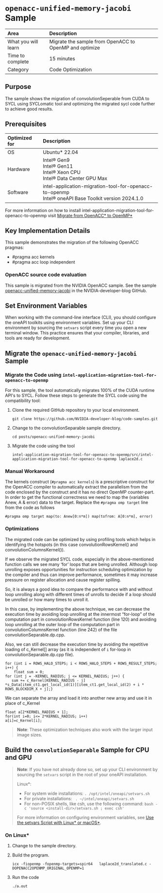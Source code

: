 ﻿# `openacc-unified-memory-jacobi` Sample

| Area              | Description
|:---                   |:---
| What you will learn              | Migrate the sample from OpenACC to OpenMP and optimize
| Time to complete              | 15 minutes
| Category                      | Code Optimization

## Purpose

The sample shows the migration of convolutionSeperable from CUDA to SYCL using SYCLomatic tool and optimizing the migrated sycl code further to achieve good results.


## Prerequisites

| Optimized for              | Description
|:---                   |:---
| OS                    | Ubuntu* 22.04
| Hardware              | Intel® Gen9 <br> Intel® Gen11 <br> Intel® Xeon CPU <br> Intel® Data Center GPU Max
| Software                | intel-application-migration-tool-for-openacc-to-openmp <br> Intel® oneAPI Base Toolkit version 2024.1.0

For more information on how to install intel-application-migration-tool-for-openacc-to-openmp visit [Migrate from OpenACC* to OpenMP*](https://github.com/intel/intel-application-migration-tool-for-openacc-to-openmp.git) 

## Key Implementation Details

This sample demonstrates the migration of the following OpenACC pragmas: 

- #pragma acc kernels
- #pragma acc loop independent

### OpenACC source code evaluation

This sample is migrated from the NVIDIA OpenACC sample. See the sample [openacc-unified-memory-jacobi](https://github.com/NVIDIA-developer-blog/code-samples/tree/master/posts/openacc-unified-memory-jacobi) in the NVIDIA-developer-blog GitHub.

## Set Environment Variables

When working with the command-line interface (CLI), you should configure the oneAPI toolkits using environment variables. Set up your CLI environment by sourcing the `setvars` script every time you open a new terminal window. This practice ensures that your compiler, libraries, and tools are ready for development.

## Migrate the `openacc-unified-memory-jacobi` Sample

### Migrate the Code using `intel-application-migration-tool-for-openacc-to-openmp`

For this sample, the tool automatically migrates 100% of the CUDA runtime API's to SYCL. Follow these steps to generate the SYCL code using the compatibility tool:

1. Clone the required GitHub repository to your local environment.
   ```
   git clone https://github.com/NVIDIA-developer-blog/code-samples.git
   ```
2. Change to the convolutionSeparable sample directory.
   ```
   cd posts/openacc-unified-memory-jacobi
   ```
3. Migrate the code using the tool
   ```
   intel-application-migration-tool-for-openacc-to-openmp/src/intel-application-migration-tool-for-openacc-to-openmp laplace2d.c 
   ```
   
### Manual Workaround
The kernels construct (`#pragma acc kernels`) is a prescriptive construct for the OpenACC compiler to automatically extract the parallelism from the code enclosed by the construct and it has no direct OpenMP counter-part. 
In order to get the functional correctness we need to map the (variables Anew, A & error) data to the target. Replace the `#pragma omp target` line from the code as follows
```
#pragma omp target map(to: Anew[0:n*m]) map(tofrom: A[0:n*m], error)   
```

### Optimizations

The migrated code can be optimized by using profiling tools which helps in identifying the hotspots (in this case convolutionRowsKernel() and convolutionColumnsKernel()).
 
If we observe the migrated SYCL code, especially in the above-mentioned function calls we see many ‘for’ loops that are being unrolled.
Although loop unrolling exposes opportunities for instruction scheduling optimization by the compiler and thus can improve performance, sometimes it may increase pressure on register allocation and cause register spilling. 

So, it is always a good idea to compare the performance with and without loop unrolling along with different times of unrolls to decide if a loop should be unrolled or how many times to unroll it.

In this case, by implementing the above technique, we can decrease the execution time by avoiding loop unrolling at the innermost “for-loop” of the computation part in convolutionRowsKernel function (line 120) and avoiding loop unrolling at the outer loop of the computation part in convolutionColumnsKernel function (line 242) of the file convolutionSeparable.dp.cpp.

Also, we can still decrease the execution time by avoiding the repetitive loading of c_Kernel[] array (as it is independent of `i` for-loop in convolutionSeparable.dp.cpp file). 

  ```
  for (int i = ROWS_HALO_STEPS; i < ROWS_HALO_STEPS + ROWS_RESULT_STEPS; i++) {
      float sum = 0;
  for (int j = -KERNEL_RADIUS; j <= KERNEL_RADIUS; j++) {
     sum += c_Kernel[KERNEL_RADIUS - j] *s_Data[item_ct1.get_local_id(1)][item_ct1.get_local_id(2) + i * ROWS_BLOCKDIM_X + j];}
  ```

We can separate the array and load it into another new array and use it in place of c_Kernel

  ```
  float a[2*KERNEL_RADIUS + 1];
  for(int i=0; i<= 2*KERNEL_RADIUS; i++)
  a[i]=c_Kernel[i]; 
  ```
>**Note**: These optimization techniques also work with the larger input image sizes.

## Build the `convolutionSeparable` Sample for CPU and GPU

> **Note**: If you have not already done so, set up your CLI
> environment by sourcing  the `setvars` script in the root of your oneAPI installation.
>
> Linux*:
> - For system wide installations: `. /opt/intel/oneapi/setvars.sh`
> - For private installations: ` . ~/intel/oneapi/setvars.sh`
> - For non-POSIX shells, like csh, use the following command: `bash -c 'source <install-dir>/setvars.sh ; exec csh'`
>
> For more information on configuring environment variables, see [Use the setvars Script with Linux* or macOS*](https://www.intel.com/content/www/us/en/develop/documentation/oneapi-programming-guide/top/oneapi-development-environment-setup/use-the-setvars-script-with-linux-or-macos.html).

### On Linux*

1. Change to the sample directory.
2. Build the program.
   ```
   icx -fiopenmp -fopenmp-targets=spir64   laplace2d_translated.c -DOPENACC2OPENMP_ORIGINAL_OPENMP=1
   ```

3. Run the code

      ```
      ./a.out
      ```
